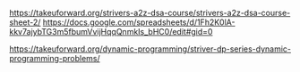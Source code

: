 https://takeuforward.org/strivers-a2z-dsa-course/strivers-a2z-dsa-course-sheet-2/
https://docs.google.com/spreadsheets/d/1Fh2K0lA-kkv7ajybTG3m5fbumVvijHqqQnmkIs_bHC0/edit#gid=0


https://takeuforward.org/dynamic-programming/striver-dp-series-dynamic-programming-problems/